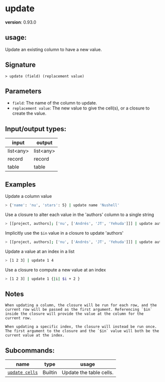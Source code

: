 # update

**version**: 0.93.0

## **usage**:

Update an existing column to have a new value.

## Signature

`> update (field) (replacement value)`

## Parameters

- `field`: The name of the column to update.
- `replacement value`: The new value to give the cell(s), or a closure to create the value.

## Input/output types:

| input       | output      |
| ----------- | ----------- |
| list\<any\> | list\<any\> |
| record      | record      |
| table       | table       |

## Examples

Update a column value

```bash
> {'name': 'nu', 'stars': 5} | update name 'Nushell'
```

Use a closure to alter each value in the 'authors' column to a single string

```bash
> [[project, authors]; ['nu', ['Andrés', 'JT', 'Yehuda']]] | update authors {|row| $row.authors | str join ',' }
```

Implicitly use the `$in` value in a closure to update 'authors'

```bash
> [[project, authors]; ['nu', ['Andrés', 'JT', 'Yehuda']]] | update authors { str join ',' }
```

Update a value at an index in a list

```bash
> [1 2 3] | update 1 4
```

Use a closure to compute a new value at an index

```bash
> [1 2 3] | update 1 {|i| $i + 2 }
```

## Notes

```text
When updating a column, the closure will be run for each row, and the current row will be passed as the first argument. Referencing `$in` inside the closure will provide the value at the column for the current row.

When updating a specific index, the closure will instead be run once. The first argument to the closure and the `$in` value will both be the current value at the index.
```

## Subcommands:

| name                                             | type    | usage                   |
| ------------------------------------------------ | ------- | ----------------------- |
| [`update cells`](/commands/docs/update_cells.md) | Builtin | Update the table cells. |
